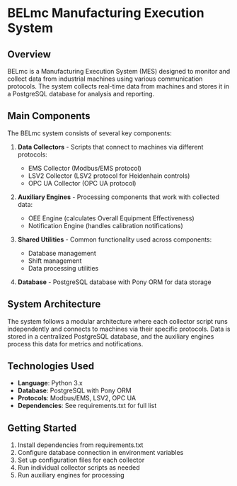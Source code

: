# BELmc Manufacturing Execution System

## Overview

BELmc is a Manufacturing Execution System (MES) designed to monitor and collect data from industrial machines using various communication protocols. The system collects real-time data from machines and stores it in a PostgreSQL database for analysis and reporting.

## Main Components

The BELmc system consists of several key components:

1. **Data Collectors** - Scripts that connect to machines via different protocols:
   - EMS Collector (Modbus/EMS protocol)
   - LSV2 Collector (LSV2 protocol for Heidenhain controls)
   - OPC UA Collector (OPC UA protocol)

2. **Auxiliary Engines** - Processing components that work with collected data:
   - OEE Engine (calculates Overall Equipment Effectiveness)
   - Notification Engine (handles calibration notifications)

3. **Shared Utilities** - Common functionality used across components:
   - Database management
   - Shift management
   - Data processing utilities

4. **Database** - PostgreSQL database with Pony ORM for data storage

## System Architecture

The system follows a modular architecture where each collector script runs independently and connects to machines via their specific protocols. Data is stored in a centralized PostgreSQL database, and the auxiliary engines process this data for metrics and notifications.

## Technologies Used

- **Language**: Python 3.x
- **Database**: PostgreSQL with Pony ORM
- **Protocols**: Modbus/EMS, LSV2, OPC UA
- **Dependencies**: See requirements.txt for full list

## Getting Started

1. Install dependencies from requirements.txt
2. Configure database connection in environment variables
3. Set up configuration files for each collector
4. Run individual collector scripts as needed
5. Run auxiliary engines for processing
